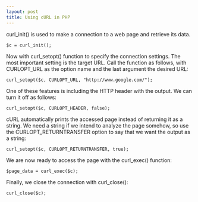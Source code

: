 ```yaml
---
layout: post
title: Using cURL in PHP
---
```


curl_init() is used to make a connection to a web page and retrieve its data. 

```
$c = curl_init();
```

Now with curl_setopt() function to specify the connection settings. The most important setting is the target URL. Call the function as follows, with CURLOPT_URL as the option name and the last argument the desired URL:

```
curl_setopt($c, CURLOPT_URL, "http://www.google.com/");
```

One of these features is including the HTTP header with the output. We can turn it off as follows:

```
curl_setopt($c, CURLOPT_HEADER, false);
```

cURL automatically prints the accessed page instead of returning it as a string. We need a string if we intend to analyze the page somehow, so use the CURLOPT_RETURNTRANSFER option to say that we want the output as a string:

```
curl_setopt($c, CURLOPT_RETURNTRANSFER, true);
```

We are now ready to access the page with the curl_exec() function:

```
$page_data = curl_exec($c);
```

Finally, we close the connection with curl_close():

```
curl_close($c);
```